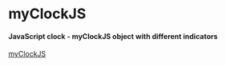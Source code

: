 myClockJS
========

#### JavaScript clock - myClockJS object with different indicators ####

<a href="http://www.denisx.ru/myclockjs">myClockJS</a>